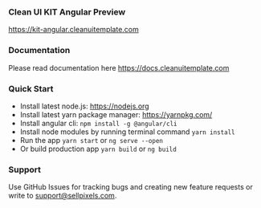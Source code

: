 ### Clean UI KIT Angular Preview ###
https://kit-angular.cleanuitemplate.com

### Documentation ###
Please read documentation here https://docs.cleanuitemplate.com

### Quick Start ###
* Install latest node.js: https://nodejs.org​
* Install latest yarn package manager: https://yarnpkg.com/​
* Install angular cli: `npm install -g @angular/cli`
* Install node modules by running terminal command `yarn install`
* Run the app `yarn start` or `ng serve --open`
* Or build production app `yarn build` or `ng build`

### Support ###
Use GitHub Issues for tracking bugs and creating new feature requests or write to [support@sellpixels.com](mailto:support@sellpixels.com).
